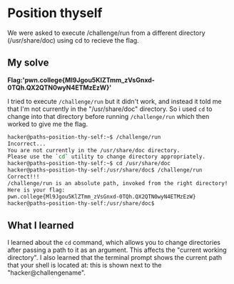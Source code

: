 # Position thyself

We were asked to execute /challenge/run from a different directory (/usr/share/doc) using cd to recieve the flag.

## My solve
**Flag:'pwn.college{Ml9Jgou5KlZTmm_zVsGnxd-0TQh.QX2QTN0wyN4ETMzEzW}'** 

I tried to execute ``/challenge/run`` but it didn't work, and instead it told me that I'm not currently in the "/usr/share/doc" directory. So i used ``cd`` to change into that directory before running ``/challenge/run`` which then worked to give me the flag.

```bash
hacker@paths~position-thy-self:~$ /challenge/run
Incorrect...
You are not currently in the /usr/share/doc directory.
Please use the `cd` utility to change directory appropriately.
hacker@paths~position-thy-self:~$ cd /usr/share/doc 
hacker@paths~position-thy-self:/usr/share/doc$ /challenge/run
Correct!!!
/challenge/run is an absolute path, invoked from the right directory!
Here is your flag:
pwn.college{Ml9Jgou5KlZTmm_zVsGnxd-0TQh.QX2QTN0wyN4ETMzEzW}
hacker@paths~position-thy-self:/usr/share/doc$ 
```

## What I learned

I learned about the ``cd`` command, which allows you to change directories after passing a path to it as an argument. This affects the "current working directory". I also learned that the terminal prompt shows the current path that your shell is located at: this is shown next to the "hacker@challengename".
